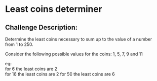 # Least coins determiner


## Challenge Description:

Determine the least coins necessary to sum up to the value of a number from 1 to 250.

Consider the following possible values for the coins: 1, 5, 7, 9 and 11



eg:  
for 6 the least coins are 2  
for 16 the least coins are 2
for 50 the least coins are 6

